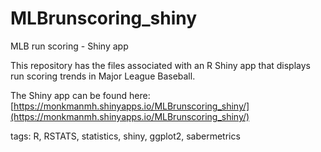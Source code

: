 # MLBrunscoring_shiny
MLB run scoring - Shiny app

This repository has the files associated with an R Shiny app that displays run scoring trends in Major League Baseball.

The Shiny app can be found here: [https://monkmanmh.shinyapps.io/MLBrunscoring_shiny/](https://monkmanmh.shinyapps.io/MLBrunscoring_shiny/)

tags: R, RSTATS, statistics, shiny, ggplot2, sabermetrics
